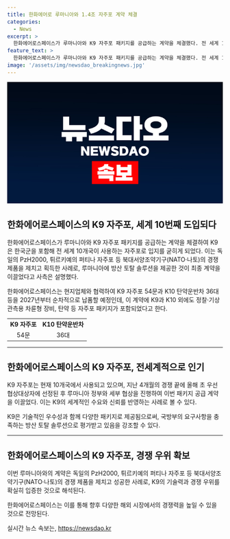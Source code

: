 ```yaml
---
title: 한화에어로 루마니아와 1.4조 자주포 계약 체결
categories:
  - News
excerpt: >
  한화에어로스페이스가 루마니아와 K9 자주포 패키지를 공급하는 계약을 체결했다. 전 세계 10개국이 사용하는 K9 자주포가 도입되며, 1조3828억원 규모의 계약으로 K9과 K10 탄약운반차를 납품할 예정이다. 이는 나토의 경쟁 제품을 제치고 획득한 것으로, 방산 토탈 솔루션을 제시한 것이 계약을 이끌었다.
feature_text: >
  한화에어로스페이스가 루마니아와 K9 자주포 패키지를 공급하는 계약을 체결했다. 전 세계 10개국이 사용하는 K9 자주포가 도입되며, 1조3828억원 규모의 계약으로 K9과 K10 탄약운반차를 납품할 예정이다. 이는 나토의 경쟁 제품을 제치고 획득한 것으로, 방산 토탈 솔루션을 제시한 것이 계약을 이끌었다.
image: '/assets/img/newsdao_breakingnews.jpg'
---
```


<p><img src="/assets/img/newsdao_breakingnews.jpg" alt="ranknews 속보" /></p>

<h2 data-ke-size="size26">한화에어로스페이스의 K9 자주포, 세계 10번째 도입되다</h2>

<p data-ke-size="size16">한화에어로스페이스가 루마니아와 K9 자주포 패키지를 공급하는 계약을 체결하여 K9은 한국군을 포함해 전 세계 10개국이 사용하는 자주포로 입지를 굳히게 되었다. 이는 독일의 PzH2000, 튀르키예의 퍼티나 자주포 등 북대서양조약기구(NATO·나토)의 경쟁 제품을 제치고 획득한 사례로, 루마니아에 방산 토탈 솔루션을 제공한 것이 최종 계약을 이끌었다고 사측은 설명했다.</p>

<p data-ke-size="size16">한화에어로스페이스는 현지업체와 협력하여 K9 자주포 54문과 K10 탄약운반차 36대 등을 2027년부터 순차적으로 납품할 예정인데, 이 계약에 K9과 K10 외에도 정찰·기상 관측용 차륜형 장비, 탄약 등 자주포 패키지가 포함되었다고 한다.</p>

<table>
  <tr>
    <td style="text-align: center; height: 17px;"><b>K9 자주포</b></td>
    <td style="text-align: center; height: 17px;"><b>K10 탄약운반차</b></td>
  </tr>
  <tr>
    <td style="text-align: center; height: 17px;">54문</td>
    <td style="text-align: center; height: 17px;">36대</td>
  </tr>
</table>

<hr>

<h2 data-ke-size="size26">한화에어로스페이스의 K9 자주포, 전세계적으로 인기</h2>

<p data-ke-size="size16">K9 자주포는 현재 10개국에서 사용되고 있으며, 지난 4개월의 경쟁 끝에 올해 초 우선협상대상자에 선정된 후 루마니아 정부와 세부 협상을 진행하여 이번 패키지 공급 계약을 이끌었다. 이는 K9의 세계적인 수요와 신뢰를 반영하는 사례로 볼 수 있다.</p>

<p data-ke-size="size16">K9은 기술적인 우수성과 함께 다양한 패키지로 제공됨으로써, 국방부의 요구사항을 충족하는 방산 토탈 솔루션으로 평가받고 있음을 강조할 수 있다.</p>

<hr>

<h2 data-ke-size="size26">한화에어로스페이스의 K9 자주포, 경쟁 우위 확보</h2>

<p data-ke-size="size16">이번 루마니아와의 계약은 독일의 PzH2000, 튀르키예의 퍼티나 자주포 등 북대서양조약기구(NATO·나토)의 경쟁 제품을 제치고 성공한 사례로, K9의 기술력과 경쟁 우위를 확실히 입증한 것으로 해석된다.</p>

<p data-ke-size="size16">한화에어로스페이스는 이를 통해 향후 다양한 해외 시장에서의 경쟁력을 높일 수 있을 것으로 전망된다.</p>
실시간 뉴스 속보는, <a href="https://newsdao.kr" rel="dofollow">https://newsdao.kr</a>


